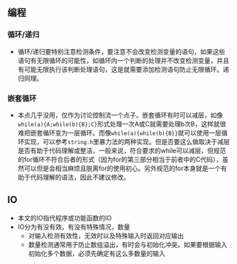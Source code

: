 ## 编程

### 循环/递归

- 循环/递归要特别注意检测条件，要注意不会改变检测变量的语句，如果这些语句有无限循环的可能性，如循环内一个判断的处理并不改变检测变量，并且有可能无限执行该判断处理语句，这是就需要添加检测语句防止无限循环。递归同理。

### 嵌套循环

- 本点几乎没用，仅作为讨论控制流一个点子。嵌套循环有时可以减层，如像`while(a){A;while(b){B};C}`形式处理一次A或C就需要处理b次B，这样就很难把嵌套循环变为一层循环。而像`while(a){while(b){B}}`就可以使用一层循环实现，可以参考`string.h`里暴力法的两种实现。但是否要这么做取决于减层是否有助于代码理解或整洁，一般来说，符合要求的while可以减层，但规范的for循环不符合后者的形式（因为for的第三部分相当于前者中的C代码），虽然可以但是会相当麻烦且脱离for的使用初心。另外规范的for本身就是一个有助于代码理解的语法，因此不建议修改。

## IO

- 本文的IO指代程序或功能函数的IO
- IO分为有没有效，有没有特殊情况，数量
  - 对输入检测有效性，无效时以及特殊输入时返回对应输出
  - 数量检测通常用于防止数组溢出，有时会与初始化冲突。如果要根据输入初始化多个数据，必须先确定有这么多数量的输入

